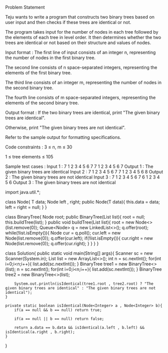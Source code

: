 Problem Statement



Teju wants to write a program that constructs two binary trees based on user input and then checks if these trees are identical or not. 



The program takes input for the number of nodes in each tree followed by the elements of each tree in level order. It then determines whether the two trees are identical or not based on their structure and values of nodes.

Input format :
The first line of input consists of an integer n, representing the number of nodes in the first binary tree.

The second line consists of n space-separated integers, representing the elements of the first binary tree.

The third line consists of an integer m, representing the number of nodes in the second binary tree.

The fourth line consists of m space-separated integers, representing the elements of the second binary tree.

Output format :
If the two binary trees are identical, print "The given binary trees are identical".

Otherwise, print "The given binary trees are not identical".



Refer to the sample output for formatting specifications.

Code constraints :
3 ≤ n, m ≤ 30

1 ≤ tree elements ≤ 105

Sample test cases :
Input 1 :
7
1 2 3 4 5 6 7
7
1 2 3 4 5 6 7
Output 1 :
The given binary trees are identical
Input 2 :
7
1 2 3 4 5 6 7
7
1 2 3 4 5 6 8
Output 2 :
The given binary trees are not identical
Input 3 :
7
1 2 3 4 5 6 7
6
1 2 3 4 5 6
Output 3 :
The given binary trees are not identical

import java.util.*;

class Node<T>{
    T data;
    Node<T> left , right;
    public Node(T data){
        this.data = data;
        left = right = null;
    }
}

class BinaryTree<T>{
    Node<T> root;
    public BinaryTree(List<T> list){
        root = null;
        this.buildTree(list);
    }
    public void buildTree(List<T> list){
        root = new Node<>(list.remove(0));
        Queue<Node<T>> q = new LinkedList<>();
        q.offer(root);
        while(!list.isEmpty()){
            Node<T> cur = q.poll();
            cur.left = new Node(list.remove(0));
            q.offer(cur.left);
            if(!list.isEmpty()){
                cur.right = new Node(list.remove(0));
                q.offer(cur.right);
            }
        }
    }
}

class Solution{
    public static void main(String[] args){
        Scanner sc = new Scanner(System.in);
        List<Integer> list = new ArrayList<>();
        int n = sc.nextInt();
        for(int i=0;i<n;i++){
            list.add(sc.nextInt());
        }
        BinaryTree<Integer> tree1 = new BinaryTree<>(list);
        n = sc.nextInt();
        for(int i=0;i<n;i++){
            list.add(sc.nextInt());
        }
        BinaryTree<Integer> tree2 = new BinaryTree<>(list);
        
        System.out.println(isIdentical(tree1.root , tree2.root) ? "The given binary trees are identical" : "The given binary trees are not identical");
    }
    
    private static boolean isIdentical(Node<Integer> a , Node<Integer> b){
        if(a == null && b == null) return true;
        
        if(a == null || b == null) return false;
        
        return a.data == b.data && isIdentical(a.left , b.left) && isIdentical(a.right , b.right);
    }
}
